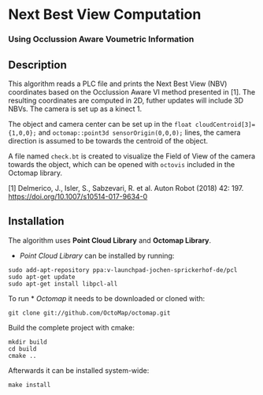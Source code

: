 # Next Best View Computation 
### Using Occlussion Aware Voumetric Information
## Description

This algorithm reads a PLC file and prints the Next Best View (NBV) coordinates based on the Occlussion Aware VI method presented in [1].
The resulting coordinates are computed in 2D, futher updates will include 3D NBVs. The camera is set up as a kinect 1.

The object and camera center can be set up in the `float cloudCentroid[3]={1,0,0};` and `octomap::point3d sensorOrigin(0,0,0);` lines, the camera direction is assumed to be towards the centroid of the object.

A file named `check.bt` is created to visualize the Field of View of the camera towards the object, which can be opened with `octovis` included in the Octomap library.

[1] Delmerico, J., Isler, S., Sabzevari, R. et al. Auton Robot (2018) 42: 197. https://doi.org/10.1007/s10514-017-9634-0

## Installation 
The algorithm uses **Point Cloud Library** and **Octomap Library**.

* *Point Cloud Library* can be installed by running:
```
sudo add-apt-repository ppa:v-launchpad-jochen-sprickerhof-de/pcl
sudo apt-get update
sudo apt-get install libpcl-all
```

To run * *Octomap* it needs to be downloaded or cloned with:
```
git clone git://github.com/OctoMap/octomap.git
```
Build the complete project with cmake:
```
mkdir build
cd build
cmake ..
```
Afterwards it can be installed system-wide:
```
make install
```

